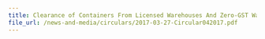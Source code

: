 ```yaml
---
title: Clearance of Containers From Licensed Warehouses And Zero-GST Warehouses For Export Via Sea
file_url: /news-and-media/circulars/2017-03-27-Circular042017.pdf
---
```

